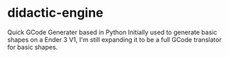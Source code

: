 # didactic-engine
Quick GCode Generater based in Python
Initially used to generate basic shapes on a Ender 3 V1, I'm still expanding it to be a full GCode translator for basic shapes.
